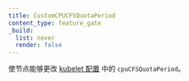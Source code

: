 ```yaml
---
title: CustomCPUCFSQuotaPeriod
content_type: feature_gate
_build:
  list: never
  render: false
---
```

<!--
Enable nodes to change `cpuCFSQuotaPeriod` in
[kubelet config](/docs/tasks/administer-cluster/kubelet-config-file/).
-->
使节点能够更改
[kubelet 配置](/zh-cn/docs/tasks/administer-cluster/kubelet-config-file/)
中的 `cpuCFSQuotaPeriod`。
